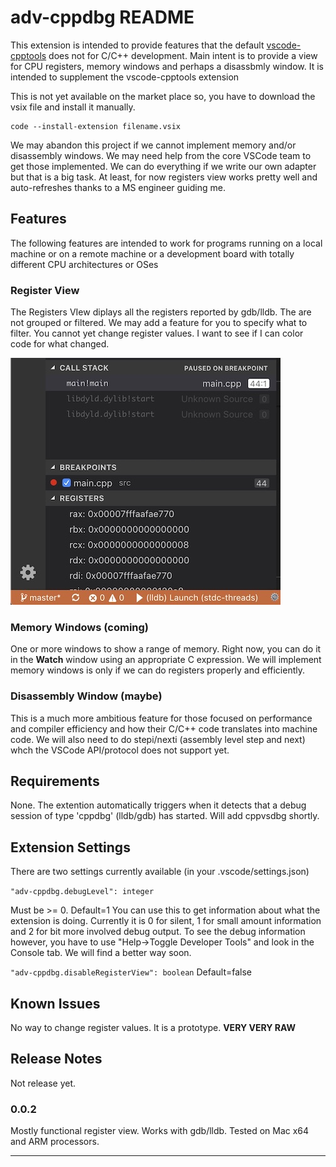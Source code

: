 # adv-cppdbg README

This extension is intended to provide features that the default [vscode-cpptools](https://marketplace.visualstudio.com/items?itemName=ms-vscode.cpptools) does not for C/C++ development. Main intent is to provide a view for CPU registers, memory windows and perhaps a disassbmly window. It is intended to supplement the vscode-cpptools extension

This is not yet available on the market place so, you have to download the vsix file and install it manually.

    code --install-extension filename.vsix

We may abandon this project if we cannot implement memory and/or disassembly windows. We may need help from the core VSCode team to get those implemented. We can do everything if we write our own adapter but that is a big task. At least, for now registers view works pretty well and auto-refreshes thanks to a MS engineer guiding me.

## Features

The following features are intended to work for programs running on a local machine or on a remote machine or a development board with totally different CPU architectures or OSes

### Register View

The Registers VIew diplays all the registers reported by gdb/lldb. The are not grouped or filtered. We may add a feature for you to specify what to filter. You cannot yet change register values. I want to see if I can color code for what changed.

![Registers](images/regpanel.jpg)

### Memory Windows (coming)

One or more windows to show a range of memory. Right now, you can do it in the **Watch** window using an appropriate C expression. We will implement memory windows is only if we can do registers properly and efficiently.

### Disassembly Window (maybe)

This is a much more ambitious feature for those focused on performance and compiler efficiency and how their C/C++ code translates into machine code. We will also need to do stepi/nexti (assembly level step and next) whch the VSCode API/protocol does not support yet.

## Requirements

None. The extention automatically triggers when it detects that a debug session of type 'cppdbg' (lldb/gdb) has started. Will add cppvsdbg shortly.

## Extension Settings

There are two settings currently available (in your .vscode/settings.json)

```"adv-cppdbg.debugLevel": integer```

Must be >= 0. Default=1 You can use this to get information about what the extension is doing. Currently it is 0 for silent, 1 for small amount information and 2 for bit more involved debug output. To see the debug information however, you have to use "Help->Toggle Developer Tools" and look in the Console tab. We will find a better way soon.

```"adv-cppdbg.disableRegisterView": boolean```
Default=false

## Known Issues

No way to change register values. It is a prototype. **VERY VERY RAW**

## Release Notes

Not release yet.

### 0.0.2

Mostly functional register view. Works with gdb/lldb. Tested on Mac x64 and ARM processors.

-----------------------------------------------------------------------------------------------------------
